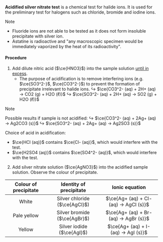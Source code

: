 **Acidified silver nitrate test** is a chemical test for halide ions. It is used for the preliminary test for halogens such as chloride, bromide and iodine ions.

> [!note]
> - Fluoride ions are not able to be tested as it does not form insoluble precipitate with silver ion.
> - Astatine is radioactive and "any macroscopic specimen would be immediately vaporized by the heat of its radioactivity".

#### Procedure
1. Add dilute nitric acid ($\ce{HNO3}$) into the sample solution <u>until in excess</u>.
	- The purpose of acidification is to remove interfering ions (e.g. $\ce{SO3^2-}$, $\ce{CO3^2-}$) to prevent the formation of precipitate irrelevant to halide ions.
	  ↪️ $\ce{CO3^2- (aq) + 2H+ (aq) -> CO2 (g) + H2O (ℓ)}$
	  ↪️ $\ce{SO3^2- (aq) + 2H+ (aq) -> SO2 (g) + H2O (ℓ)}$

> [!note]
> Possible results if sample is not acidified:
> ↪️ $\ce{CO3^2- (aq) + 2Ag+ (aq) -> Ag2CO3 (s)}$
> ↪️ $\ce{SO3^2- (aq) + 2Ag+ (aq) -> Ag2SO3 (s)}$
> 
> Choice of acid in acidification:
> - $\ce{HCl (aq)}$ contains $\ce{Cl- (aq)}$, which would interfere with the test.
> - $\ce{H2SO4 (aq)}$ contains $\ce{SO4^2- (aq)}$, which would interfere with the test.

2. Add silver nitrate solution ($\ce{AgNO3}$) into the acidified sample solution. Observe the colour of precipitate.

| Colour of precipitate | Identity of precipitate | Ionic equation |
| :--: | :--: | :--: |
| White | Silver chloride ($\ce{AgCl}$) | $\ce{Ag+ (aq) + Cl- (aq) -> AgCl (s)}$ |
| Pale yellow | Silver bromide ($\ce{AgBr}$) | $\ce{Ag+ (aq) + Br- (aq) -> AgBr (s)}$ |
| Yellow | Silver iodide ($\ce{AgI}$) | $\ce{Ag+ (aq) + I- (aq) -> AgI (s)}$ |

